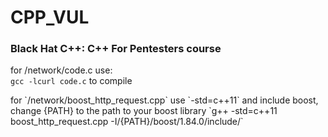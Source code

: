 # CPP_VUL
<h3><b>Black Hat C++</b>: C++ For Pentesters course</h3>

for /network/code.c use: <br>
`gcc -lcurl code.c` to compile<br> 

<p>
for `/network/boost_http_request.cpp` use `-std=c++11` and include boost, change {PATH} to the path to your boost library
`g++ -std=c++11 boost_http_request.cpp -I/{PATH}/boost/1.84.0/include/`
</p>